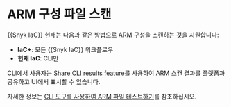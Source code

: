 # ARM 구성 파일 스캔

{{Snyk IaC}} 현재는 다음과 같은 방법으로 ARM 구성을 스캔하는 것을 지원합니다:

- **IaC+**: 모든 {{Snyk IaC}} 워크플로우
- **현재 IaC**: CLI만

CLI에서 사용자는 [Share CLI results feature](../../../snyk-cli/scan-and-maintain-projects-using-the-cli/snyk-cli-for-iac/share-cli-results-with-the-snyk-web-ui.md)를 사용하여 ARM 스캔 결과를 플랫폼과 공유하고 UI에서 표시할 수 있습니다.

자세한 정보는 [CLI 도구를 사용하여 ARM 파일 테스트하기](../../../snyk-cli/scan-and-maintain-projects-using-the-cli/snyk-cli-for-iac/test-your-iac-files/arm-files.md)를 참조하십시오.